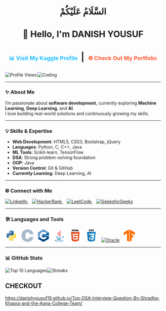 <h1 align="center">السَّلَامُ عَلَيْكُمْ</h1>
<h1 align="center">👋 Hello, I'm DANISH YOUSUF</h1>

<h1 align="center">
    <p align="center">
  <a href="https://www.kaggle.com/danishyousuf19" target="_blank" style="font-size: 18px; text-decoration: none; color: #20BEFF; font-weight: bold;">
    📊 Visit My Kaggle Profile
  </a>
  &nbsp;|&nbsp;
  <a href="https://danishyousuf19.vercel.app/" target="_blank" style="font-size: 18px; text-decoration: none; color: #FF5733; font-weight: bold;">
    🌐 Check Out My Portfolio
  </a>
</p>
</h1>

<img align="right" alt="Coding" width="400" src="https://cdn.dribbble.com/users/1162077/screenshots/3848914/programmer.gif">

<p align="left">
    <img src="https://komarev.com/ghpvc/?username=danishyousuf19&label=Profile%20views&color=brightgreen&style=flat" alt="Profile Views" />
</p>

---

### ✨ About Me

I’m passionate about **software development**, currently exploring **Machine Learning**, **Deep Learning**, and **AI**.  
I love building real-world solutions and continuously growing my skills.

---

### 💡 Skills & Expertise

- **Web Development**: HTML5, CSS3, Bootstrap, jQuery  
- **Languages**: Python, C, C++, Java  
- **ML Tools**: Scikit-learn, TensorFlow  
- **DSA**: Strong problem-solving foundation  
- **OOP**: Java  
- **Version Control**: Git & GitHub  
- **Currently Learning**: Deep Learning, AI

---

### 🌐 Connect with Me

<p align="left">
  <a href="https://www.linkedin.com/in/danishyousuf19/" target="_blank">
    <img src="https://raw.githubusercontent.com/rahuldkjain/github-profile-readme-generator/master/src/images/icons/Social/linked-in-alt.svg" alt="LinkedIn" height="30" width="40" />
  </a>&nbsp;&nbsp;
  <a href="https://www.hackerrank.com/profile/Danishyousuf19" target="_blank">
    <img src="https://raw.githubusercontent.com/rahuldkjain/github-profile-readme-generator/master/src/images/icons/Social/hackerrank.svg" alt="HackerRank" height="30" width="40" />
  </a>&nbsp;&nbsp;
  <a href="https://leetcode.com/u/Danishyousuf19/" target="_blank">
    <img src="https://raw.githubusercontent.com/rahuldkjain/github-profile-readme-generator/master/src/images/icons/Social/leet-code.svg" alt="LeetCode" height="30" width="40" />
  </a>&nbsp;&nbsp;
  <a href="https://auth.geeksforgeeks.org/user/danishyousuf19" target="_blank">
    <img src="https://raw.githubusercontent.com/rahuldkjain/github-profile-readme-generator/master/src/images/icons/Social/geeks-for-geeks.svg" alt="GeeksforGeeks" height="30" width="40" />
  </a>
</p>

---

### 🛠️ Languages and Tools

<p align="left"> 
  <a href="https://www.python.org/" target="_blank"><img src="https://raw.githubusercontent.com/devicons/devicon/master/icons/python/python-original.svg" alt="Python" width="40" height="40"/></a>&nbsp;&nbsp;
  <a href="https://devdocs.io/c/" target="_blank"><img src="https://raw.githubusercontent.com/devicons/devicon/master/icons/c/c-original.svg" alt="C" width="40" height="40"/></a>&nbsp;&nbsp;
  <a href="https://isocpp.org/" target="_blank"><img src="https://raw.githubusercontent.com/devicons/devicon/master/icons/cplusplus/cplusplus-original.svg" alt="C++" width="40" height="40"/></a>&nbsp;&nbsp;
  <a href="https://www.java.com" target="_blank"><img src="https://raw.githubusercontent.com/devicons/devicon/master/icons/java/java-original.svg" alt="Java" width="40" height="40"/></a>&nbsp;&nbsp;
  <a href="https://www.w3.org/html/" target="_blank"><img src="https://raw.githubusercontent.com/devicons/devicon/master/icons/html5/html5-original-wordmark.svg" alt="HTML5" width="40" height="40"/></a>&nbsp;&nbsp;
  <a href="https://www.w3schools.com/css/" target="_blank"><img src="https://raw.githubusercontent.com/devicons/devicon/master/icons/css3/css3-original-wordmark.svg" alt="CSS3" width="40" height="40"/></a>&nbsp;&nbsp;
  <a href="https://www.oracle.com/database/" target="_blank"><img src="https://upload.wikimedia.org/wikipedia/commons/5/50/Oracle_logo.svg" alt="Oracle" width="70" height="40"/></a>&nbsp;&nbsp;
  <a href="https://www.tensorflow.org/" target="_blank"><img src="https://raw.githubusercontent.com/devicons/devicon/master/icons/tensorflow/tensorflow-original.svg" alt="TensorFlow" width="40" height="40"/></a>
</p>


---

### 📊 GitHub Stats

<img align="left" src="https://github-readme-stats.vercel.app/api/top-langs?username=danishyousuf19&langs_count=10&theme=vue&layout=compact&exclude_repo=large-notebook-repo-name" alt="Top 10 Languages" />
 <img src="https://github-readme-streak-stats.herokuapp.com/?user=danishyousuf19&theme=github-light" alt="Streaks" />


<br clear="left"/>

## CHECKOUT
https://danishyousuf19.github.io/Top-DSA-Interview-Question-By-Shradha-Khapra-and-the-Apna-College-Team/

